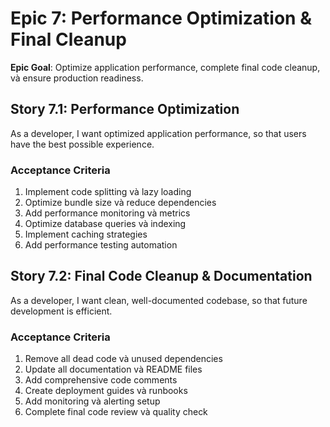 # Epic 7: Performance Optimization & Final Cleanup

**Epic Goal**: Optimize application performance, complete final code cleanup, và ensure production readiness.

## Story 7.1: Performance Optimization

As a developer,
I want optimized application performance,
so that users have the best possible experience.

### Acceptance Criteria

1. Implement code splitting và lazy loading
2. Optimize bundle size và reduce dependencies
3. Add performance monitoring và metrics
4. Optimize database queries và indexing
5. Implement caching strategies
6. Add performance testing automation

## Story 7.2: Final Code Cleanup & Documentation

As a developer,
I want clean, well-documented codebase,
so that future development is efficient.

### Acceptance Criteria

1. Remove all dead code và unused dependencies
2. Update all documentation và README files
3. Add comprehensive code comments
4. Create deployment guides và runbooks
5. Add monitoring và alerting setup
6. Complete final code review và quality check
